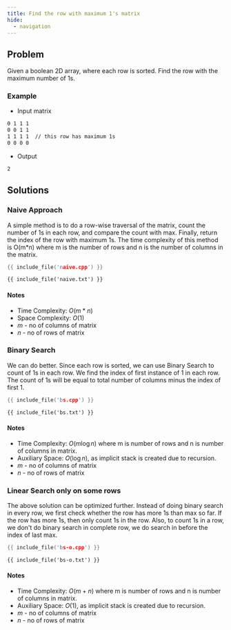```yaml
---
title: Find the row with maximum 1's matrix
hide:
  - navigation
---
```


## Problem

Given a boolean 2D array, where each row is sorted. Find the row with the maximum number of 1s.

### Example

- Input matrix

```txt
0 1 1 1
0 0 1 1
1 1 1 1  // this row has maximum 1s
0 0 0 0
```

- Output

```txt
2
```

## Solutions

### Naive Approach

A simple method is to do a row-wise traversal of the matrix, count the number of
1s in each row, and compare the count with max. Finally, return the index of the
row with maximum 1s. The time complexity of this method is O(m*n) where m is the
number of rows and n is the number of columns in the matrix.

```cpp
{{ include_file('naive.cpp') }}
```

```txt
{{ include_file('naive.txt') }}
```

#### Notes

- Time Complexity: $O(m*n)$
- Space Complexity:  $O(1)$
- $m$ - no of columns of matrix
- $n$ - no of rows of matrix

### Binary Search

We can do better. Since each row is sorted, we can use Binary Search to count of
1s in each row. We find the index of first instance of 1 in each row. The count
of 1s will be equal to total number of columns minus the index of first 1.

```cpp
{{ include_file('bs.cpp') }}
```

```txt
{{ include_file('bs.txt') }}
```

#### Notes

- Time Complexity: $O(m \log n)$ where m is number of rows and n is number of columns in matrix.
- Auxiliary Space:  $O(\log n)$, as implicit stack is created due to recursion.
- $m$ - no of columns of matrix
- $n$ - no of rows of matrix

### Linear Search only on some rows

The above solution can be optimized further. Instead of doing binary search in
every row, we first check whether the row has more 1s than max so far. If the
row has more 1s, then only count 1s in the row. Also, to count 1s in a row, we
don't do binary search in complete row, we do search in before the index of last
max.

```cpp
{{ include_file('bs-o.cpp') }}
```

```txt
{{ include_file('bs-o.txt') }}
```

#### Notes

- Time Complexity: $O(m+n)$ where m is number of rows and n is number of columns in matrix.
- Auxiliary Space:  $O(1)$, as implicit stack is created due to recursion.
- $m$ - no of columns of matrix
- $n$ - no of rows of matrix